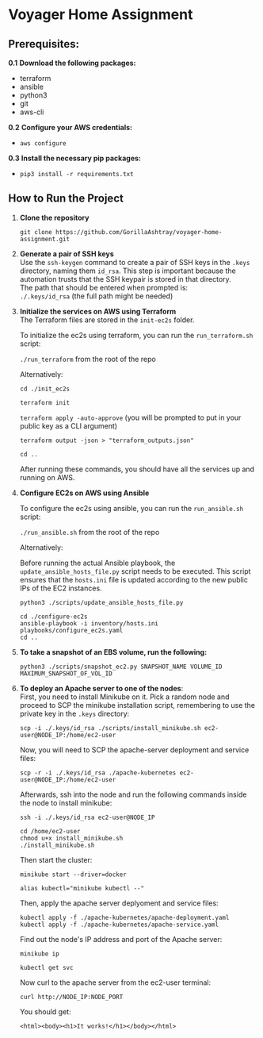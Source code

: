 # Voyager Home Assignment    

## Prerequisites:

**0.1** **Download the following packages:**

- terraform
- ansible
- python3
- git
- aws-cli

**0.2** **Configure your AWS credentials:**
- `aws configure`

**0.3** **Install the necessary pip packages:**
- `pip3 install -r requirements.txt`
 
 
## How to Run the Project

1. **Clone the repository**
   
   `git clone https://github.com/GorillaAshtray/voyager-home-assignment.git`

2. **Generate a pair of SSH keys**  
   Use the `ssh-keygen` command to create a pair of SSH keys in the `.keys` directory, naming them `id_rsa`. This step is important because the automation trusts that the SSH keypair is stored in that directory.  
   The path that should be entered when prompted is:  
   `./.keys/id_rsa` (the full path might be needed)

3. **Initialize the services on AWS using Terraform**  
   The Terraform files are stored in the `init-ec2s` folder.

   To initialize the ec2s using terraform, you can run the `run_terraform.sh` script:

   `./run_terraform` from the root of the repo

   Alternatively:

   `cd ./init_ec2s`
   
   `terraform init`
   
   `terraform apply -auto-approve` (you will be prompted to put in your public key as a CLI argument)
   
   `terraform output -json > "terraform_outputs.json"`
   
   `cd ..`


   After running these commands, you should have all the services up and running on AWS.

5. **Configure EC2s on AWS using Ansible**  

   To configure the ec2s using ansible, you can run the `run_ansible.sh` script:

   `./run_ansible.sh` from the root of the repo


   Alternatively:

   Before running the actual Ansible playbook, the `update_ansible_hosts_file.py` script needs to be executed. This script ensures that the `hosts.ini` file is updated according to the new public IPs of the EC2 instances.

   `python3 ./scripts/update_ansible_hosts_file.py` 

   `cd ./configure-ec2s`  
   `ansible-playbook -i inventory/hosts.ini playbooks/configure_ec2s.yaml`  
   `cd ..`


6. **To take a snapshot of an EBS volume, run the following:**

   `python3 ./scripts/snapshot_ec2.py SNAPSHOT_NAME VOLUME_ID MAXIMUM_SNAPSHOT_OF_VOL_ID`

7. **To deploy an Apache server to one of the nodes**:  
   First, you need to install Minikube on it. Pick a random node and proceed to SCP the minikube installation script, remembering to use the private key in the `.keys` directory:

   `scp -i ./.keys/id_rsa ./scripts/install_minikube.sh ec2-user@NODE_IP:/home/ec2-user`

   Now, you will need to SCP the apache-server deployment and service files:

   `scp -r -i ./.keys/id_rsa ./apache-kubernetes ec2-user@NODE_IP:/home/ec2-user`


   Afterwards, ssh into the node and run the following commands inside the node to install minikube:

   `ssh -i ./.keys/id_rsa ec2-user@NODE_IP`
   
   `cd /home/ec2-user`  
   `chmod u+x install_minikube.sh`  
   `./install_minikube.sh`

   Then start the cluster:
   
   `minikube start --driver=docker`
   
   `alias kubectl="minikube kubectl --"`
   

   Then, apply the apache server deplyoment and service files:

   `kubectl apply -f ./apache-kubernetes/apache-deployment.yaml`  
   `kubectl apply -f ./apache-kubernetes/apache-service.yaml`

   Find out the node's IP address and port of the Apache server:

   `minikube ip`
   
   `kubectl get svc`

   Now curl to the apache server from the ec2-user terminal:
   
   `curl http://NODE_IP:NODE_PORT`

   You should get:
   
   `<html><body><h1>It works!</h1></body></html>`
